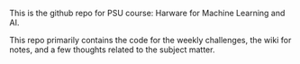 This is the github repo for PSU course: Harware for Machine Learning and AI.

This repo primarily contains the code for the weekly challenges, the wiki for notes, and a few thoughts related to the subject matter.


